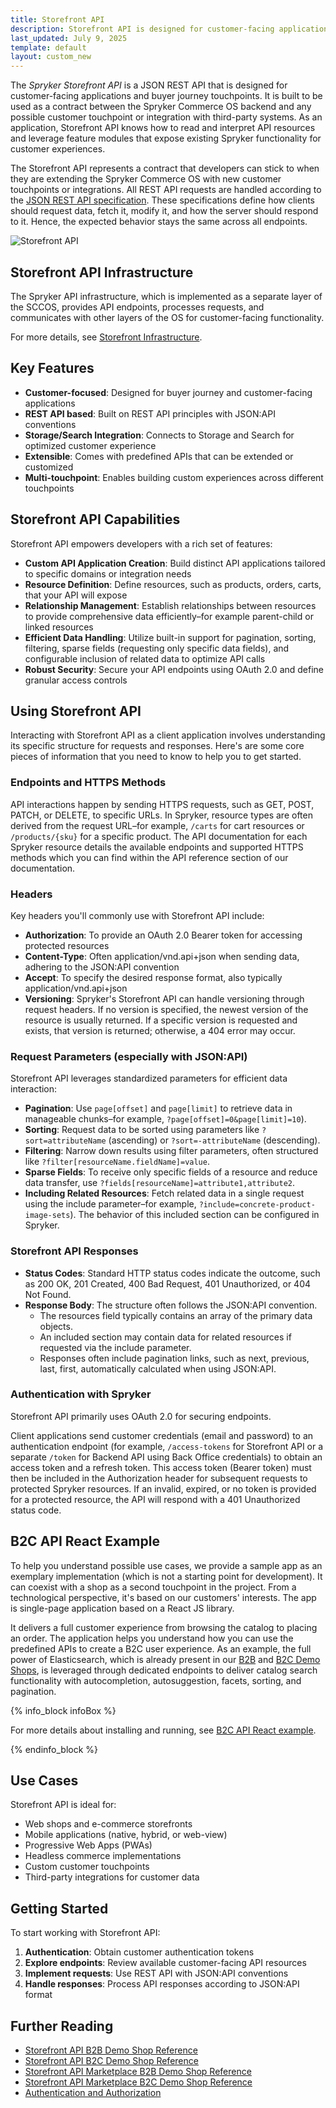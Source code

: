 ```yaml
---
title: Storefront API
description: Storefront API is designed for customer-facing applications and buyer journey touchpoints with REST API and JSON:API conventions.
last_updated: July 9, 2025
template: default
layout: custom_new
---
```


The *Spryker Storefront API* is a JSON REST API that is designed for customer-facing applications and buyer journey touchpoints. It is built to be used as a contract between the Spryker Commerce OS backend and any possible customer touchpoint or integration with third-party systems. As an application, Storefront API knows how to read and interpret API resources and leverage feature modules that expose existing Spryker functionality for customer experiences.

The Storefront API represents a contract that developers can stick to when they are extending the Spryker Commerce OS with new customer touchpoints or integrations. All REST API requests are handled according to the [JSON REST API specification](https://jsonapi.org/). These specifications define how clients should request data, fetch it, modify it, and how the server should respond to it. Hence, the expected behavior stays the same across all endpoints.

![Storefront API](https://spryker.s3.eu-central-1.amazonaws.com/docs/Glue+API/Glue+REST+API/glue-rest-api.jpg)

## Storefront API Infrastructure

The Spryker API infrastructure, which is implemented as a separate layer of the SCCOS, provides API endpoints, processes requests, and communicates with other layers of the OS for customer-facing functionality.

For more details, see [Storefront Infrastructure](/docs/dg/dev/glue-api/latest/rest-api/glue-infrastructure.html).

## Key Features

- **Customer-focused**: Designed for buyer journey and customer-facing applications
- **REST API based**: Built on REST API principles with JSON:API conventions
- **Storage/Search Integration**: Connects to Storage and Search for optimized customer experience
- **Extensible**: Comes with predefined APIs that can be extended or customized
- **Multi-touchpoint**: Enables building custom experiences across different touchpoints

## Storefront API Capabilities

Storefront API empowers developers with a rich set of features:

- **Custom API Application Creation**: Build distinct API applications tailored to specific domains or integration needs
- **Resource Definition**: Define resources, such as products, orders, carts, that your API will expose
- **Relationship Management**: Establish relationships between resources to provide comprehensive data efficiently–for example parent-child or linked resources
- **Efficient Data Handling**: Utilize built-in support for pagination, sorting, filtering, sparse fields (requesting only specific data fields), and configurable inclusion of related data to optimize API calls
- **Robust Security**: Secure your API endpoints using OAuth 2.0 and define granular access controls

## Using Storefront API

Interacting with Storefront API as a client application involves understanding its specific structure for requests and responses. Here's are some core pieces of information that you need to know to help you to get started.

### Endpoints and HTTPS Methods

API interactions happen by sending HTTPS requests, such as GET, POST, PATCH, or DELETE, to specific URLs. In Spryker, resource types are often derived from the request URL–for example, `/carts` for cart resources or `/products/{sku}` for a specific product. The API documentation for each Spryker resource details the available endpoints and supported HTTPS methods which you can find within the API reference section of our documentation.

### Headers

Key headers you'll commonly use with Storefront API include:
- **Authorization**: To provide an OAuth 2.0 Bearer token for accessing protected resources
- **Content-Type**: Often application/vnd.api+json when sending data, adhering to the JSON:API convention
- **Accept**: To specify the desired response format, also typically application/vnd.api+json
- **Versioning**: Spryker's Storefront API can handle versioning through request headers. If no version is specified, the newest version of the resource is usually returned. If a specific version is requested and exists, that version is returned; otherwise, a 404 error may occur.

### Request Parameters (especially with JSON:API)

Storefront API leverages standardized parameters for efficient data interaction:
- **Pagination**: Use `page[offset]` and `page[limit]` to retrieve data in manageable chunks–for example, `?page[offset]=0&page[limit]=10`).
- **Sorting**: Request data to be sorted using parameters like `?sort=attributeName` (ascending) or `?sort=-attributeName` (descending).
- **Filtering**: Narrow down results using filter parameters, often structured like `?filter[resourceName.fieldName]=value`.
- **Sparse Fields**: To receive only specific fields of a resource and reduce data transfer, use `?fields[resourceName]=attribute1,attribute2`.
- **Including Related Resources**: Fetch related data in a single request using the include parameter–for example, `?include=concrete-product-image-sets`). The behavior of this included section can be configured in Spryker.

### Storefront API Responses

- **Status Codes**: Standard HTTP status codes indicate the outcome, such as 200 OK, 201 Created, 400 Bad Request, 401 Unauthorized, or 404 Not Found.
- **Response Body**: The structure often follows the JSON:API convention.
  - The resources field typically contains an array of the primary data objects.
  - An included section may contain data for related resources if requested via the include parameter.
  - Responses often include pagination links, such as next, previous, last, first, automatically calculated when using JSON:API.

### Authentication with Spryker

Storefront API primarily uses OAuth 2.0 for securing endpoints.

Client applications send customer credentials (email and password) to an authentication endpoint (for example, `/access-tokens` for Storefront API or a separate `/token` for Backend API using Back Office credentials) to obtain an access token and a refresh token. This access token (Bearer token) must then be included in the Authorization header for subsequent requests to protected Spryker resources. If an invalid, expired, or no token is provided for a protected resource, the API will respond with a 401 Unauthorized status code.

## B2C API React Example

To help you understand possible use cases, we provide a sample app as an exemplary implementation (which is not a starting point for development). It can coexist with a shop as a second touchpoint in the project. From a technological perspective, it's based on our customers' interests. The app is single-page application based on a React JS library.

It delivers a full customer experience from browsing the catalog to placing an order. The application helps you understand how you can use the predefined APIs to create a B2C user experience. As an example, the full power of Elasticsearch, which is already present in our [B2B](/docs/about/all/b2b-suite.html) and [B2C Demo Shops](/docs/about/all/b2c-suite.html), is leveraged through dedicated endpoints to deliver catalog search functionality with autocompletion, autosuggestion, facets, sorting, and pagination.

{% info_block infoBox %}

For more details about installing and running, see [B2C API React example](/docs/dg/dev/glue-api/latest/glue-api-tutorials/b2c-api-react-example/b2c-api-react-example.html).

{% endinfo_block %}

## Use Cases

Storefront API is ideal for:
- Web shops and e-commerce storefronts
- Mobile applications (native, hybrid, or web-view)
- Progressive Web Apps (PWAs)
- Headless commerce implementations
- Custom customer touchpoints
- Third-party integrations for customer data

## Getting Started

To start working with Storefront API:

1. **Authentication**: Obtain customer authentication tokens
2. **Explore endpoints**: Review available customer-facing API resources
3. **Implement requests**: Use REST API with JSON:API conventions
4. **Handle responses**: Process API responses according to JSON:API format

## Further Reading

- [Storefront API B2B Demo Shop Reference](/docs/integrations/spryker-glue-api/api-references/storefront-api/storefront-api-b2b-demo-shop-reference.html)
- [Storefront API B2C Demo Shop Reference](/docs/integrations/spryker-glue-api/api-references/storefront-api/storefront-api-b2c-demo-shop-reference.html)
- [Storefront API Marketplace B2B Demo Shop Reference](/docs/integrations/spryker-glue-api/api-references/storefront-api/storefront-api-marketplace-b2b-demo-shop-reference.html)
- [Storefront API Marketplace B2C Demo Shop Reference](/docs/integrations/spryker-glue-api/api-references/storefront-api/storefront-api-marketplace-b2c-demo-shop-reference.html)
- [Authentication and Authorization](/docs/integrations/spryker-glue-api/authenticating-and-authorization/glue-api-authenticating-and-authorization.html)
